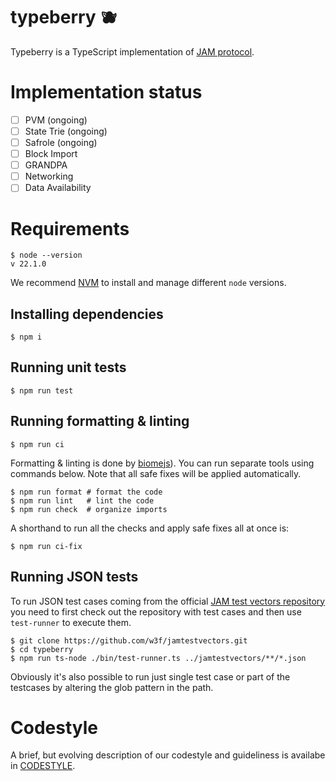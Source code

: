 # typeberry 🫐

Typeberry is a TypeScript implementation of [JAM protocol](https://graypaper.com/).

# Implementation status

- [ ] PVM (ongoing)
- [ ] State Trie (ongoing)
- [ ] Safrole (ongoing)
- [ ] Block Import
- [ ] GRANDPA
- [ ] Networking
- [ ] Data Availability

# Requirements 

```
$ node --version
v 22.1.0
```

We recommend [NVM](https://github.com/nvm-sh/nvm) to install and manage different `node` versions.

## Installing dependencies

```
$ npm i
```

## Running unit tests

```
$ npm run test
```

## Running formatting & linting

```
$ npm run ci
```

Formatting & linting is done by [biomejs](https://biomejs.dev/)). You can run separate tools using commands below.
Note that all safe fixes will be applied automatically.

```
$ npm run format # format the code
$ npm run lint   # lint the code
$ npm run check  # organize imports
```

A shorthand to run all the checks and apply safe fixes all at once is:
```
$ npm run ci-fix
```

## Running JSON tests

To run JSON test cases coming from the official [JAM test vectors repository](https://github.com/w3f/jamtestvectors/) you need to first
check out the repository with test cases and then use `test-runner` to execute them.

```
$ git clone https://github.com/w3f/jamtestvectors.git
$ cd typeberry
$ npm run ts-node ./bin/test-runner.ts ../jamtestvectors/**/*.json
```

Obviously it's also possible to run just single test case or part of the testcases by altering the glob pattern in the path.

# Codestyle

A brief, but evolving description of our codestyle and guideliness is availabe in [CODESTYLE](./CODESTYLE.md).
